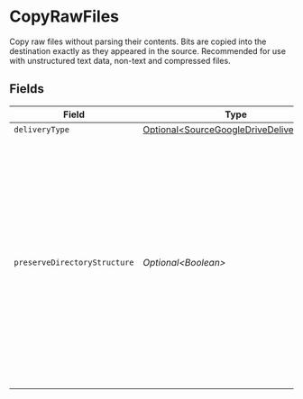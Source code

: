 # CopyRawFiles

Copy raw files without parsing their contents. Bits are copied into the destination exactly as they appeared in the source. Recommended for use with unstructured text data, non-text and compressed files.


## Fields

| Field                                                                                                                                                                                                                    | Type                                                                                                                                                                                                                     | Required                                                                                                                                                                                                                 | Description                                                                                                                                                                                                              |
| ------------------------------------------------------------------------------------------------------------------------------------------------------------------------------------------------------------------------ | ------------------------------------------------------------------------------------------------------------------------------------------------------------------------------------------------------------------------ | ------------------------------------------------------------------------------------------------------------------------------------------------------------------------------------------------------------------------ | ------------------------------------------------------------------------------------------------------------------------------------------------------------------------------------------------------------------------ |
| `deliveryType`                                                                                                                                                                                                           | [Optional\<SourceGoogleDriveDeliveryType>](../../models/shared/SourceGoogleDriveDeliveryType.md)                                                                                                                         | :heavy_minus_sign:                                                                                                                                                                                                       | N/A                                                                                                                                                                                                                      |
| `preserveDirectoryStructure`                                                                                                                                                                                             | *Optional\<Boolean>*                                                                                                                                                                                                     | :heavy_minus_sign:                                                                                                                                                                                                       | If enabled, sends subdirectory folder structure along with source file names to the destination. Otherwise, files will be synced by their names only. This option is ignored when file-based replication is not enabled. |